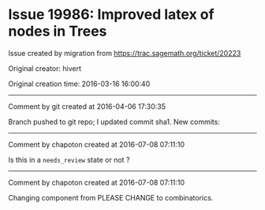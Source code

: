 # Issue 19986: Improved latex of nodes in Trees

Issue created by migration from https://trac.sagemath.org/ticket/20223

Original creator: hivert

Original creation time: 2016-03-16 16:00:40




---

Comment by git created at 2016-04-06 17:30:35

Branch pushed to git repo; I updated commit sha1. New commits:


---

Comment by chapoton created at 2016-07-08 07:11:10

Is this in a `needs_review` state or not ?


---

Comment by chapoton created at 2016-07-08 07:11:10

Changing component from PLEASE CHANGE to combinatorics.
